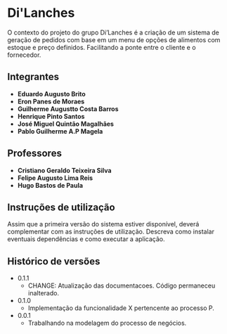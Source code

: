 # Di'Lanches

O contexto do projeto do grupo Di’Lanches é a criação de um sistema de geração de pedidos com base em um menu de opções de alimentos com estoque e preço definidos. Facilitando a ponte entre o cliente e o fornecedor.

## Integrantes

* **Eduardo Augusto Brito**
* **Eron Panes de Moraes**
* **Guilherme Augustto Costa Barros**
* **Henrique Pinto Santos**
* **José Miguel Quintão Magalhães**
* **Pablo Guilherme A.P Magela**

## Professores

* **Cristiano Geraldo Teixeira Silva**
* **Felipe Augusto Lima Reis**
* **Hugo Bastos de Paula**

## Instruções de utilização

Assim que a primeira versão do sistema estiver disponível, deverá complementar com as instruções de utilização. Descreva como instalar eventuais dependências e como executar a aplicação.

## Histórico de versões

* 0.1.1
    * CHANGE: Atualização das documentacoes. Código permaneceu inalterado.
* 0.1.0
    * Implementação da funcionalidade X pertencente ao processo P.
* 0.0.1
    * Trabalhando na modelagem do processo de negócios.

